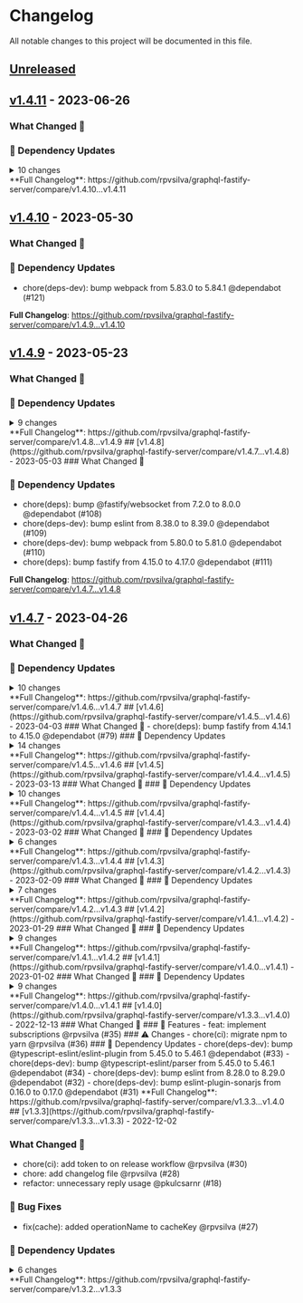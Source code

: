 # Changelog

All notable changes to this project will be documented in this file.

## [Unreleased](https://github.com/rpvsilva/graphql-fastify-server/compare/v1.4.11...HEAD)

## [v1.4.11](https://github.com/rpvsilva/graphql-fastify-server/compare/v1.4.10...v1.4.11) - 2023-06-26

### What Changed 👀

### 🧩 Dependency Updates

<details>
<summary>10 changes</summary>
- chore(deps-dev): bump @typescript-eslint/eslint-plugin from 5.59.1 to 5.60.1 @dependabot (#131)
- chore(deps-dev): bump @typescript-eslint/parser from 5.59.1 to 5.60.1 @dependabot (#132)
- chore(deps-dev): bump webpack from 5.86.0 to 5.88.0 @dependabot (#133)
- chore(deps-dev): bump eslint from 8.42.0 to 8.43.0 @dependabot (#130)
- chore(deps): bump graphql from 16.6.0 to 16.7.1 @dependabot (#134)
- chore(deps): bump fastify from 4.17.0 to 4.18.0 @dependabot (#125)
- chore(deps-dev): bump webpack from 5.85.1 to 5.86.0 @dependabot (#126)
- chore(deps-dev): bump typescript from 5.0.3 to 5.1.3 @dependabot (#124)
- chore(deps-dev): bump eslint from 8.41.0 to 8.42.0 @dependabot (#123)
- chore(deps-dev): bump webpack from 5.84.1 to 5.85.1 @dependabot (#122)

</details>
**Full Changelog**: https://github.com/rpvsilva/graphql-fastify-server/compare/v1.4.10...v1.4.11

## [v1.4.10](https://github.com/rpvsilva/graphql-fastify-server/compare/v1.4.9...v1.4.10) - 2023-05-30

### What Changed 👀

### 🧩 Dependency Updates

- chore(deps-dev): bump webpack from 5.83.0 to 5.84.1 @dependabot (#121)

**Full Changelog**: https://github.com/rpvsilva/graphql-fastify-server/compare/v1.4.9...v1.4.10

## [v1.4.9](https://github.com/rpvsilva/graphql-fastify-server/compare/v1.4.8...v1.4.9) - 2023-05-23

### What Changed 👀

### 🧩 Dependency Updates

<details>
<summary>9 changes</summary>
- chore(deps): bump @graphql-tools/utils from 9.2.1 to 10.0.0 @dependabot (#120)
- chore(deps): bump @graphql-tools/schema from 9.0.17 to 10.0.0 @dependabot (#119)
- chore(deps-dev): bump eslint from 8.40.0 to 8.41.0 @dependabot (#118)
- chore(deps): bump @fastify/websocket from 8.0.0 to 8.1.0 @dependabot (#117)
- chore(deps-dev): bump webpack from 5.82.0 to 5.83.0 @dependabot (#116)
- chore(deps-dev): bump webpack from 5.81.0 to 5.82.0 @dependabot (#115)
- chore(deps): bump readable-stream from 4.3.0 to 4.4.0 @dependabot (#114)
- chore(deps-dev): bump eslint from 8.39.0 to 8.40.0 @dependabot (#113)
- chore(deps-dev): bump webpack-cli from 5.0.1 to 5.1.0 @dependabot (#112)
</details>
**Full Changelog**: https://github.com/rpvsilva/graphql-fastify-server/compare/v1.4.8...v1.4.9
## [v1.4.8](https://github.com/rpvsilva/graphql-fastify-server/compare/v1.4.7...v1.4.8) - 2023-05-03
### What Changed 👀

### 🧩 Dependency Updates

- chore(deps): bump @fastify/websocket from 7.2.0 to 8.0.0 @dependabot (#108)
- chore(deps-dev): bump eslint from 8.38.0 to 8.39.0 @dependabot (#109)
- chore(deps-dev): bump webpack from 5.80.0 to 5.81.0 @dependabot (#110)
- chore(deps): bump fastify from 4.15.0 to 4.17.0 @dependabot (#111)

**Full Changelog**: https://github.com/rpvsilva/graphql-fastify-server/compare/v1.4.7...v1.4.8

## [v1.4.7](https://github.com/rpvsilva/graphql-fastify-server/compare/v1.4.6...v1.4.7) - 2023-04-26

### What Changed 👀

### 🧩 Dependency Updates

<details>
<summary>10 changes</summary>
- chore(deps-dev): bump @typescript-eslint/eslint-plugin from 5.58.0 to 5.59.1 @dependabot (#105)
- chore(deps-dev): bump webpack from 5.78.0 to 5.80.0 @dependabot (#107)
- chore(deps-dev): bump @commitlint/config-conventional from 17.4.4 to 17.6.1 @dependabot (#102)
- chore(deps-dev): bump @typescript-eslint/parser from 5.58.0 to 5.59.1 @dependabot (#106)
- chore(deps-dev): bump @commitlint/cli from 17.5.0 to 17.6.1 @dependabot (#103)
- chore(deps-dev): bump eslint from 8.37.0 to 8.38.0 @dependabot (#98)
- chore(deps-dev): bump @typescript-eslint/eslint-plugin from 5.57.0 to 5.58.0 @dependabot (#96)
- chore(deps-dev): bump webpack from 5.77.0 to 5.78.0 @dependabot (#99)
- chore(deps-dev): bump @typescript-eslint/parser from 5.57.0 to 5.58.0 @dependabot (#97)
- chore(deps): bump tiny-lru from 10.4.1 to 11.0.0 @dependabot (#95)
</details>
**Full Changelog**: https://github.com/rpvsilva/graphql-fastify-server/compare/v1.4.6...v1.4.7
## [v1.4.6](https://github.com/rpvsilva/graphql-fastify-server/compare/v1.4.5...v1.4.6) - 2023-04-03
### What Changed 👀
- chore(deps): bump fastify from 4.14.1 to 4.15.0 @dependabot (#79)
### 🧩 Dependency Updates

<details>
<summary>14 changes</summary>
- chore(deps-dev): bump eslint from 8.36.0 to 8.37.0 @dependabot (#89)
- chore(deps): bump tiny-lru from 10.3.0 to 10.4.1 @dependabot (#93)
- chore(deps-dev): bump dts-bundle-generator from 7.2.0 to 8.0.0 @dependabot (#90)
- chore(deps): bump @fastify/websocket from 7.1.3 to 7.2.0 @dependabot (#91)
- chore(deps-dev): bump webpack from 5.76.1 to 5.77.0 @dependabot (#94)
- chore(deps-dev): bump @typescript-eslint/parser from 5.56.0 to 5.57.0 @dependabot (#86)
- chore(deps-dev): bump @commitlint/cli from 17.4.4 to 17.5.0 @dependabot (#88)
- chore(deps): bump tiny-lru from 10.2.2 to 10.3.0 @dependabot (#87)
- chore(deps-dev): bump @typescript-eslint/eslint-plugin from 5.56.0 to 5.57.0 @dependabot (#85)
- chore(deps-dev): bump @typescript-eslint/eslint-plugin from 5.55.0 to 5.56.0 @dependabot (#83)
- chore(deps-dev): bump eslint-config-prettier from 8.7.0 to 8.8.0 @dependabot (#84)
- chore(deps-dev): bump @typescript-eslint/parser from 5.55.0 to 5.56.0 @dependabot (#81)
- chore(deps-dev): bump eslint-plugin-sonarjs from 0.18.0 to 0.19.0 @dependabot (#80)
- chore(deps): bump tiny-lru from 10.1.0 to 10.2.2 @dependabot (#78)
</details>
**Full Changelog**: https://github.com/rpvsilva/graphql-fastify-server/compare/v1.4.5...v1.4.6
## [v1.4.5](https://github.com/rpvsilva/graphql-fastify-server/compare/v1.4.4...v1.4.5) - 2023-03-13
### What Changed 👀
### 🧩 Dependency Updates
<details>
<summary>10 changes</summary>
- chore(deps-dev): bump @typescript-eslint/eslint-plugin from 5.54.1 to 5.55.0 @dependabot (#77)
- chore(deps-dev): bump webpack from 5.75.0 to 5.76.1 @dependabot (#76)
- chore(deps-dev): bump @typescript-eslint/parser from 5.54.1 to 5.55.0 @dependabot (#75)
- chore(deps-dev): bump eslint from 8.35.0 to 8.36.0 @dependabot (#74)
- chore(deps): bump tiny-lru from 10.0.1 to 10.1.0 @dependabot (#73)
- chore(deps-dev): bump eslint from 8.34.0 to 8.35.0 @dependabot (#71)
- chore(deps-dev): bump @typescript-eslint/eslint-plugin from 5.53.0 to 5.54.1 @dependabot (#69)
- chore(deps-dev): bump eslint-config-prettier from 8.6.0 to 8.7.0 @dependabot (#72)
- chore(deps-dev): bump @typescript-eslint/parser from 5.53.0 to 5.54.1 @dependabot (#70)
- chore(deps): bump fastify from 4.13.0 to 4.14.1 @dependabot (#68)
</details>
**Full Changelog**: https://github.com/rpvsilva/graphql-fastify-server/compare/v1.4.4...v1.4.5
## [v1.4.4](https://github.com/rpvsilva/graphql-fastify-server/compare/v1.4.3...v1.4.4) - 2023-03-02
### What Changed 👀
### 🧩 Dependency Updates
<details>
<summary>6 changes</summary>
- chore(deps-dev): bump @typescript-eslint/eslint-plugin from 5.52.0 to 5.53.0 @dependabot (#67)
- chore(deps-dev): bump @typescript-eslint/parser from 5.52.0 to 5.53.0 @dependabot (#66)
- chore(deps-dev): bump @typescript-eslint/parser from 5.51.0 to 5.52.0 @dependabot (#64)
- chore(deps-dev): bump @typescript-eslint/eslint-plugin from 5.51.0 to 5.52.0 @dependabot (#63)
- chore(deps-dev): bump eslint from 8.33.0 to 8.34.0 @dependabot (#62)
- chore(deps): bump fastify from 4.12.0 to 4.13.0 @dependabot (#65)
</details>
**Full Changelog**: https://github.com/rpvsilva/graphql-fastify-server/compare/v1.4.3...v1.4.4
## [v1.4.3](https://github.com/rpvsilva/graphql-fastify-server/compare/v1.4.2...v1.4.3) - 2023-02-09
### What Changed 👀
### 🧩 Dependency Updates
<details>
<summary>7 changes</summary>
- chore(deps-dev): bump @typescript-eslint/parser from 5.49.0 to 5.51.0 @dependabot (#61)
- chore(deps): bump @graphql-tools/utils from 9.1.1 to 9.2.1 @dependabot (#60)
- chore(deps-dev): bump @typescript-eslint/eslint-plugin from 5.49.0 to 5.51.0 @dependabot (#59)
- chore(deps-dev): bump eslint from 8.32.0 to 8.33.0 @dependabot (#58)
- chore(deps): bump graphql-jit from 0.7.4 to 0.8.0 @dependabot (#57)
- chore(deps-dev): bump dts-bundle-generator from 7.1.0 to 7.2.0 @dependabot (#56)
- chore(deps): bump ioredis from 5.2.4 to 5.3.0 @dependabot (#55)
</details>
**Full Changelog**: https://github.com/rpvsilva/graphql-fastify-server/compare/v1.4.2...v1.4.3
## [v1.4.2](https://github.com/rpvsilva/graphql-fastify-server/compare/v1.4.1...v1.4.2) - 2023-01-29
### What Changed 👀
### 🧩 Dependency Updates
<details>
<summary>9 changes</summary>
- chore(deps-dev): bump @typescript-eslint/eslint-plugin from 5.48.0 to 5.49.0 @dependabot (#54)
- chore(deps): bump fastify from 4.11.0 to 4.12.0 @dependabot (#53)
- chore(deps-dev): bump @typescript-eslint/parser from 5.48.0 to 5.49.0 @dependabot (#52)
- chore(deps-dev): bump eslint-plugin-sonarjs from 0.17.0 to 0.18.0 @dependabot (#51)
- chore(deps-dev): bump eslint-plugin-import from 2.26.0 to 2.27.5 @dependabot (#50)
- chore(deps-dev): bump eslint from 8.31.0 to 8.32.0 @dependabot (#49)
- chore(deps-dev): bump @commitlint/config-conventional from 17.3.0 to 17.4.0 @dependabot (#46)
- chore(deps-dev): bump @commitlint/cli from 17.3.0 to 17.4.1 @dependabot (#47)
- chore(deps): bump json5 from 1.0.1 to 1.0.2 @dependabot (#48)
</details>
**Full Changelog**: https://github.com/rpvsilva/graphql-fastify-server/compare/v1.4.1...v1.4.2
## [v1.4.1](https://github.com/rpvsilva/graphql-fastify-server/compare/v1.4.0...v1.4.1) - 2023-01-02
### What Changed 👀
### 🧩 Dependency Updates
<details>
<summary>9 changes</summary>
- chore(deps-dev): bump @typescript-eslint/eslint-plugin from 5.47.0 to 5.48.0 @dependabot (#43)
- chore(deps): bump readable-stream from 4.2.0 to 4.3.0 @dependabot (#41)
- chore(deps-dev): bump eslint from 8.30.0 to 8.31.0 @dependabot (#40)
- chore(deps-dev): bump @typescript-eslint/parser from 5.47.0 to 5.48.0 @dependabot (#42)
- chore(deps-dev): bump eslint-config-prettier from 8.5.0 to 8.6.0 @dependabot (#44)
- chore(deps): bump fastify from 4.10.2 to 4.11.0 @dependabot (#45)
- chore(deps-dev): bump @typescript-eslint/eslint-plugin from 5.45.1 to 5.47.0 @dependabot (#37)
- chore(deps-dev): bump eslint from 8.29.0 to 8.30.0 @dependabot (#38)
- chore(deps-dev): bump @typescript-eslint/parser from 5.45.1 to 5.47.0 @dependabot (#39)
</details>
**Full Changelog**: https://github.com/rpvsilva/graphql-fastify-server/compare/v1.4.0...v1.4.1
## [v1.4.0](https://github.com/rpvsilva/graphql-fastify-server/compare/v1.3.3...v1.4.0) - 2022-12-13
### What Changed 👀
### 🚀 Features
- feat: implement subscriptions @rpvsilva (#35)
### ⚠️ Changes
- chore(ci): migrate npm to yarn @rpvsilva (#36)
### 🧩 Dependency Updates
- chore(deps-dev): bump @typescript-eslint/eslint-plugin from 5.45.0 to 5.46.1 @dependabot (#33)
- chore(deps-dev): bump @typescript-eslint/parser from 5.45.0 to 5.46.1 @dependabot (#34)
- chore(deps-dev): bump eslint from 8.28.0 to 8.29.0 @dependabot (#32)
- chore(deps-dev): bump eslint-plugin-sonarjs from 0.16.0 to 0.17.0 @dependabot (#31)
**Full Changelog**: https://github.com/rpvsilva/graphql-fastify-server/compare/v1.3.3...v1.4.0
## [v1.3.3](https://github.com/rpvsilva/graphql-fastify-server/compare/v1.3.3...v1.3.3) - 2022-12-02

### What Changed 👀

- chore(ci): add token to on release workflow @rpvsilva (#30)
- chore: add changelog file @rpvsilva (#28)
- refactor: unnecessary reply usage @pkulcsarnr (#18)

### 🐛 Bug Fixes

- fix(cache): added operationName to cacheKey @rpvsilva (#27)

### 🧩 Dependency Updates

<details>
<summary>6 changes</summary>
- chore(deps): bump amannn/action-semantic-pull-request from 4 to 5 @dependabot (#21)
- chore(deps-dev): bump @typescript-eslint/eslint-plugin from 5.44.0 to 5.45.0 @dependabot (#23)
- chore(deps-dev): bump @types/ioredis from 4.28.10 to 5.0.0 @dependabot (#25)
- chore(deps-dev): bump @typescript-eslint/parser from 5.44.0 to 5.45.0 @dependabot (#24)
- chore(deps-dev): bump prettier from 2.7.1 to 2.8.0 @dependabot (#22)
- chore(deps): bump actions/setup-node from 2 to 3 @dependabot (#20)
</details>
**Full Changelog**: https://github.com/rpvsilva/graphql-fastify-server/compare/v1.3.2...v1.3.3